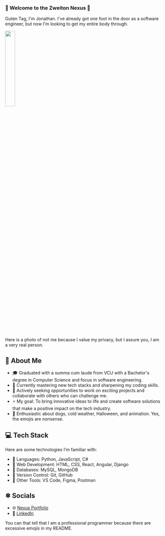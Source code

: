 
### 👻 Welcome to the Zweiton Nexus 🎃


Guten Tag, I'm Jonathan. I've already got one foot in the door as a software engineer, but now I'm looking to get my entire body through.


<img src="https://github.com/Jogira/Jogira/assets/46968282/b9a2a22e-ec64-4154-9819-da719fc942bc" width=25% height=25%>

Here is a photo of not me because I value my privacy, but I assure you, I am a very real person. 
## 🐧 About Me

- 🎓 Graduated with a summa cum laude from VCU with a Bachelor's degree in Computer Science and focus in software engineering.
- 🌱 Currently mastering new tech stacks and sharpening my coding skills.
- 💼 Actively seeking opportunities to work on exciting projects and collaborate with others who can challenge me.
- ⭐ My goal: To bring innovative ideas to life and create software solutions that make a positive impact on the tech industry.
- 🐶 Enthusiastic about dogs, cold weather, Halloween, and animation. Yes, the emojis are nonsense. 
## 💻 Tech Stack

Here are some technologies I'm familiar with:

- 📛 Languages: Python, JavaScript, C#
- 🎃 Web Development: HTML, CSS, React, Angular, Django
- 🦇 Databases: MySQL, MongoDB
- 🌿 Version Control: Git, GitHub
- 🌙 Other Tools: VS Code, Figma, Postman


## ❄ Socials
- 🌐 [Nexus Portfolio]([your-linkedin-url](https://www.jogira.github.io/Nexus/))
- 💼 [LinkedIn]([your-linkedin-url](https://www.linkedin.com/in/jonathangiraud/))

You can that tell that I am a professional programmer because there are excessive emojis in my README.

